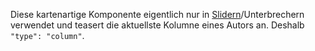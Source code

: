 Diese kartenartige Komponente eigentlich nur in [Slidern](#slider)/Unterbrechern verwendet und teasert die aktuellste Kolumne eines Autors an. Deshalb `"type": "column"`.